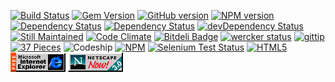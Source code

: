 [![Build Status](https://travis-ci.org/artemave/37-pieces-of-flair.png)](https://travis-ci.org/artemave/37-pieces-of-flair)
[![Gem Version](https://badge.fury.io/rb/37-pieces-of-flair.png)](http://badge.fury.io/rb/37-pieces-of-flair)
[![GitHub version](https://badge.fury.io/gh/artemave%2F37-pieces-of-flair.png)](http://badge.fury.io/gh/artemave%2F37-pieces-of-flair)
[![NPM version](https://badge.fury.io/js/37-pieces-of-flair.png)](http://badge.fury.io/js/37-pieces-of-flair)
[![Dependency Status](https://gemnasium.com/artemave/37-pieces-of-flair.png)](https://gemnasium.com/artemave/37-pieces-of-flair)
[![Dependency Status](https://david-dm.org/artemave/37-pieces-of-flair.png)](https://david-dm.org/artemave/37-pieces-of-flair)
[![devDependency Status](https://david-dm.org/artemave/37-pieces-of-flair/dev-status.png)](https://david-dm.org/artemave/37-pieces-of-flair#info=devDependencies)
[![Still Maintained](http://stillmaintained.com/artemave/37-pieces-of-flair.png)](http://stillmaintained.com/artemave/37-pieces-of-flair)
[![Code Climate](https://codeclimate.com/github/artemave/37-pieces-of-flair.png)](https://codeclimate.com/github/artemave/37-pieces-of-flair)
[![Bitdeli Badge](https://d2weczhvl823v0.cloudfront.net/artemave/37-pieces-of-flair/trend.png)](https://bitdeli.com/free "Bitdeli Badge")
[![wercker status](https://app.wercker.com/status/dbb3610426d65fd5699570ca58f942ce/s/master "wercker status")](https://app.wercker.com/project/bykey/dbb3610426d65fd5699570ca58f942ce)
[![gittip](http://img.shields.io/gittip/artemave.svg)](http://img.shields.io/gittip/artemave.svg)
[![37 Pieces](http://img.shields.io/badge/37-pieces%20of%20flair-brightgreen.svg)](https://github.com/artemave/37-pieces-of-flair)
![Codeship](https://www.codeship.io/projects/2fd6ac80-8d30-0131-79d8-6e593527c391/status)
[![NPM](https://nodei.co/npm/37-pieces-of-flair.png?mini=true)](https://nodei.co/npm/37-pieces-of-flair/)
[![Selenium Test Status](https://saucelabs.com/buildstatus/artemave)](https://saucelabs.com/u/artemave)
[![HTML5](http://www.w3.org/html/logo/downloads/HTML5_Badge_32.png)](http://www.w3.org/TR/html5/)
[![Internet Explorer](images/ie.gif?raw=true)](http://en.wikipedia.org/wiki/Internet_Explorer)
[![Netscape Navigator](images/netscape.gif?raw=true)](http://en.wikipedia.org/wiki/Netscape_Navigator)
